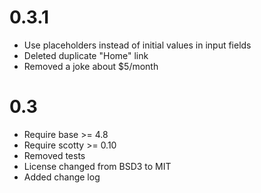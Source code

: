 0.3.1
=====

  * Use placeholders instead of initial values in input fields
  * Deleted duplicate "Home" link
  * Removed a joke about $5/month

0.3
===

  * Require base >= 4.8
  * Require scotty >= 0.10
  * Removed tests
  * License changed from BSD3 to MIT
  * Added change log


